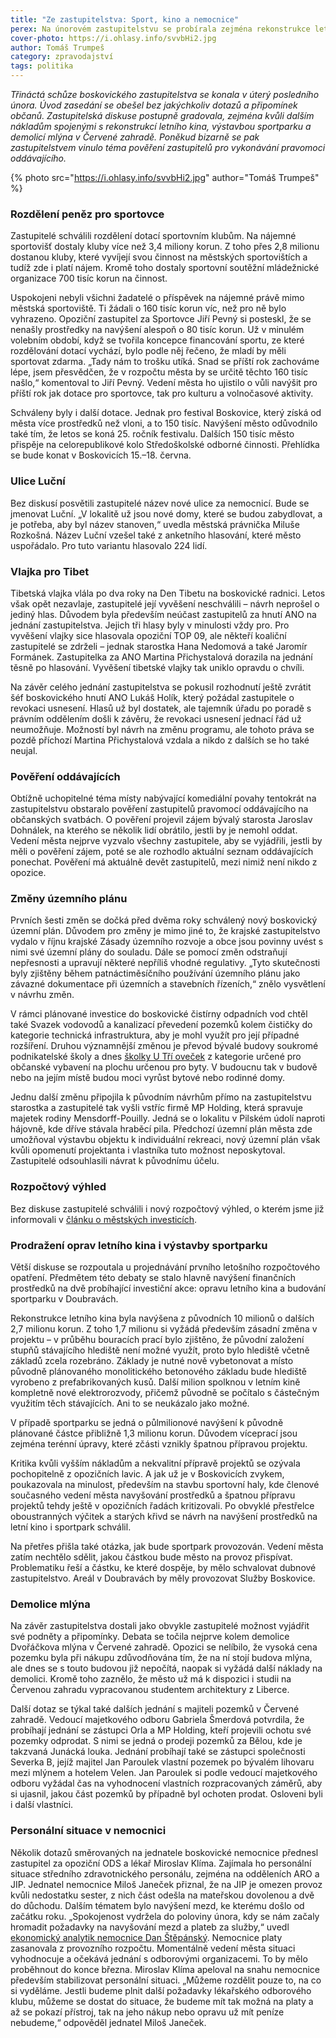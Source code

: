 ```yaml
---
title: "Ze zastupitelstva: Sport, kino a nemocnice"
perex: Na únorovém zastupitelstvu se probírala zejména rekonstrukce letního kina, sportpark, demolice Dvořáčkova mlýna a personální situace v boskovické nemocnici.
cover-photo: https://i.ohlasy.info/svvbHi2.jpg
author: Tomáš Trumpeš
category: zpravodajství
tags: politika
---
```


*Třináctá schůze boskovického zastupitelstva se konala v úterý posledního února. Úvod zasedání se obešel bez jakýchkoliv dotazů a připomínek občanů. Zastupitelská diskuse postupně gradovala, zejména kvůli dalším nákladům spojenými s rekonstrukcí letního kina, výstavbou sportparku a demolicí mlýna v Červené zahradě. Poněkud bizarně se pak zastupitelstvem vinulo téma pověření zastupitelů pro vykonávání pravomoci oddávajícího.*

{% photo src="https://i.ohlasy.info/svvbHi2.jpg" author="Tomáš Trumpeš" %}

### Rozdělení peněz pro sportovce

Zastupitelé schválili rozdělení dotací sportovním klubům. Na nájemné sportovišť dostaly kluby více než 3,4 miliony korun. Z toho přes 2,8 milionu dostanou kluby, které vyvíjejí svou činnost na městských sportovištích a tudíž zde i platí nájem. Kromě toho dostaly sportovní soutěžní mládežnické organizace 700 tisíc korun na činnost.

Uspokojeni nebyli všichni žadatelé o příspěvek na nájemné právě mimo městská sportoviště. Ti žádali o 160 tisíc korun víc, než pro ně bylo vyhrazeno. Opoziční zastupitel za Sportovce Jiří Pevný si posteskl, že se nenašly prostředky na navýšení alespoň o 80 tisíc korun. Už v minulém volebním období, když se tvořila koncepce financování sportu, ze které rozdělování dotací vychází, bylo podle něj řečeno, že mladí by měli sportovat zdarma. „Tady nám to trošku utíká. Snad se příští rok zachováme lépe, jsem přesvědčen, že v rozpočtu města by se určitě těchto 160 tisíc našlo,“ komentoval to Jiří Pevný. Vedení města ho ujistilo o vůli navýšit pro příští rok jak dotace pro sportovce, tak pro kulturu a volnočasové aktivity.

Schváleny byly i další dotace. Jednak pro festival Boskovice, který získá od města více prostředků než vloni, a to 150 tisíc. Navýšení město odůvodnilo také tím, že letos se koná 25. ročník festivalu. Dalších 150 tisíc město přispěje na celorepublikové kolo Středoškolské odborné činnosti. Přehlídka se bude konat v Boskovicích 15.–18. června.

### Ulice Luční

Bez diskusí posvětili zastupitelé název nové ulice za nemocnicí. Bude se jmenovat Luční. „V lokalitě už jsou nové domy, které se budou zabydlovat, a je potřeba, aby byl název stanoven,“ uvedla městská právnička Miluše Rozkošná. Název Luční vzešel také z anketního hlasování, které město uspořádalo. Pro tuto variantu hlasovalo 224 lidí.

### Vlajka pro Tibet

Tibetská vlajka vlála po dva roky na Den Tibetu na boskovické radnici. Letos však opět nezavlaje, zastupitelé její vyvěšení neschválili – návrh neprošel o jediný hlas. Důvodem byla především neúčast zastupitelů za hnutí ANO na jednání zastupitelstva. Jejich tři hlasy byly v minulosti vždy pro. Pro vyvěšení vlajky sice hlasovala opoziční TOP 09, ale někteří koaliční zastupitelé se zdrželi – jednak starostka Hana Nedomová a také Jaromír Formánek. Zastupitelka za ANO Martina Přichystalová dorazila na jednání těsně po hlasování. Vyvěšení tibetské vlajky tak uniklo opravdu o chvíli.

Na závěr celého jednání zastupitelstva se pokusil rozhodnutí ještě zvrátit šéf boskovického hnutí ANO Lukáš Holík, který požádal zastupitele o revokaci usnesení. Hlasů už byl dostatek, ale tajemník úřadu po poradě s právním oddělením došli k závěru, že revokaci usnesení jednací řád už neumožňuje. Možností byl návrh na změnu programu, ale tohoto práva se pozdě příchozí Martina Přichystalová vzdala a nikdo z dalších se ho také neujal.

### Pověření oddávajících

Obtížně uchopitelné téma místy nabývající komediální povahy tentokrát na zastupitelstvu obstaralo pověření zastupitelů pravomocí oddávajícího na občanských svatbách. O pověření projevil zájem bývalý starosta Jaroslav Dohnálek, na kterého se několik lidí obrátilo, jestli by je nemohl oddat. Vedení města nejprve vyzvalo všechny zastupitele, aby se vyjádřili, jestli by měli o pověření zájem, poté se ale rozhodlo aktuální seznam oddávajících ponechat. Pověření má aktuálně devět zastupitelů, mezi nimiž není nikdo z opozice.

### Změny územního plánu

Prvních šesti změn se dočká před dvěma roky schválený nový  boskovický územní plán. Důvodem pro změny je mimo jiné to, že krajské zastupitelstvo vydalo v říjnu krajské Zásady územního rozvoje a obce jsou povinny uvést s nimi své územní plány do souladu. Dále se pomocí změn odstraňují nepřesnosti a upravují některé nepříliš vhodné regulativy. „Tyto skutečnosti byly zjištěny během patnáctiměsíčního používání územního plánu jako závazné dokumentace při územních a stavebních řízeních,“ znělo vysvětlení v návrhu změn.

V rámci plánované investice do boskovické čistírny odpadních vod chtěl také Svazek vodovodů a kanalizací převedení pozemků kolem čističky do kategorie technická infrastruktura, aby je mohl využít pro její případné rozšíření. Druhou významnější změnou je převod bývalé budovy soukromé podnikatelské školy a dnes [školky U Tří oveček](http://www.ohlasy.info/clanky/2016/06/rozhovor-skolka.html) z kategorie určené pro občanské vybavení na plochu určenou pro byty. V budoucnu tak v budově nebo na jejím místě budou moci vyrůst bytové nebo rodinné domy.

Jednu další změnu připojila k původním návrhům přímo na zastupitelstvu starostka a zastupitelé tak vyšli vstříc firmě MP Holding, která spravuje majetek rodiny Mensdorff-Pouilly. Jedná se o lokalitu v Pilském údolí naproti hájovně, kde dříve stávala hraběcí pila. Předchozí územní plán města zde umožňoval výstavbu objektu k individuální rekreaci, nový územní plán však kvůli opomenutí projektanta i vlastníka tuto možnost neposkytoval. Zastupitelé odsouhlasili návrat k původnímu účelu.

### Rozpočtový výhled

Bez diskuse zastupitelé schválili i nový rozpočtový výhled, o kterém jsme již informovali v [článku o městských investicích](http://www.ohlasy.info/clanky/2017/02/prehled-investic.html).

### Prodražení oprav letního kina i výstavby sportparku

Větší diskuse se rozpoutala u projednávání prvního letošního rozpočtového opatření. Předmětem této debaty se stalo hlavně navýšení finančních prostředků na dvě probíhající investiční akce: opravu letního kina a budování sportparku v Doubravách.

Rekonstrukce letního kina byla navýšena z původních 10 milionů o dalších 2,7 milionu korun. Z toho 1,7 milionu si vyžádá především zásadní změna v projektu – v průběhu bouracích prací bylo zjištěno, že původní založení stupňů stávajícího hlediště není možné využít, proto bylo hlediště včetně základů zcela rozebráno. Základy je nutné nově vybetonovat a místo původně plánovaného monolitického betonového základu bude hlediště vyrobeno z prefabrikovaných kusů. Další milion spolknou v letním kině kompletně nové elektrorozvody, přičemž původně se počítalo s částečným využitím těch stávajících. Ani to se neukázalo jako možné.

V případě sportparku se jedná o půlmilionové navýšení k původně plánované částce přibližně 1,3 milionu korun. Důvodem víceprací jsou zejména terénní úpravy, které zčásti vznikly špatnou přípravou projektu. 

Kritika kvůli vyšším nákladům a nekvalitní přípravě projektů se ozývala pochopitelně z opozičních lavic. A jak už je v Boskovicích zvykem, poukazovala na minulost, především na stavbu sportovní haly, kde členové současného vedení města navyšování prostředků a špatnou přípravu projektů tehdy ještě v opozičních řadách kritizovali. Po obvyklé přestřelce oboustranných výčitek a starých křivd se návrh na navýšení prostředků na letní kino i sportpark schválil.

Na přetřes přišla také otázka, jak bude sportpark provozován. Vedení města zatím nechtělo sdělit, jakou částkou bude město na provoz přispívat. Problematiku řeší a částku, ke které dospěje, by mělo schvalovat dubnové zastupitelstvo. Areál v Doubravách by měly provozovat Služby Boskovice.

### Demolice mlýna

Na závěr zastupitelstva dostali jako obvykle zastupitelé možnost vyjádřit své podněty a připomínky. Debata se točila nejprve kolem demolice Dvořáčkova mlýna v Červené zahradě. Opozici se nelíbilo, že vysoká cena pozemku byla při nákupu zdůvodňována tím, že na ní stojí budova mlýna, ale dnes se s touto budovou již nepočítá, naopak si vyžádá další náklady na demolici. Kromě toho zaznělo, že město už má k dispozici i studii na Červenou zahradu vypracovanou studentem architektury z Liberce.

Další dotaz se týkal také dalších jednání s majiteli pozemků v Červené zahradě. Vedoucí majetkového odboru Gabriela Šmerdová potvrdila, že probíhají jednání se zástupci Orla a MP Holding, kteří projevili ochotu své pozemky odprodat. S nimi se jedná o prodeji pozemků za Bělou, kde je takzvaná Junácká louka. Jednání probíhají také se zástupci společnosti Severka B, jejíž majitel Jan Paroulek vlastní pozemek po bývalém lihovaru mezi mlýnem a hotelem Velen. Jan Paroulek si podle vedoucí majetkového odboru vyžádal čas na vyhodnocení vlastních rozpracovaných záměrů, aby si ujasnil, jakou část pozemků by případně byl ochoten prodat. Osloveni byli i další vlastníci.

### Personální situace v nemocnici

Několik dotazů směrovaných na jednatele boskovické nemocnice přednesl zastupitel za opoziční ODS a lékař Miroslav Klíma. Zajímala ho personální situace středního zdravotnického personálu, zejména na odděleních ARO a JIP. Jednatel nemocnice Miloš Janeček přiznal, že na JIP je omezen provoz kvůli nedostatku sester, z nich část odešla na mateřskou dovolenou a dvě do důchodu. Dalším tématem bylo navýšení mezd, ke kterému došlo od začátku roku. „Spokojenost vydržela do poloviny února, kdy se nám začaly hromadit požadavky na navyšování mezd a plateb za služby,“ uvedl [ekonomický analytik nemocnice Dan Štěpánský](http://www.ohlasy.info/clanky/2017/02/ekonomicky-namestek.html). Nemocnice platy zasanovala z provozního rozpočtu. Momentálně vedení města situaci vyhodnocuje a očekává jednání s odborovými organizacemi. To by mělo proběhnout do konce března. Miroslav Klíma apeloval na snahu nemocnice především stabilizovat personální situaci. „Můžeme rozdělit pouze to, na co si vyděláme. Jestli budeme plnit další požadavky lékařského odborového klubu, můžeme se dostat do situace, že budeme mít tak možná na platy a až se pokazí přístroj, tak na jeho nákup nebo opravu už mít peníze nebudeme,“ odpověděl jednatel Miloš Janeček.
